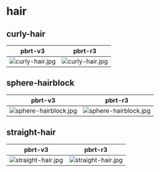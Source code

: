 # hair
## curly-hair
|pbrt-v3|pbrt-r3|
|---|---|
|![curly-hair.jpg](../v3/hair/curly-hair.jpg)|![curly-hair.jpg](../r3/hair/curly-hair.jpg)|
## sphere-hairblock
|pbrt-v3|pbrt-r3|
|---|---|
|![sphere-hairblock.jpg](../v3/hair/sphere-hairblock.jpg)|![sphere-hairblock.jpg](../r3/hair/sphere-hairblock.jpg)|
## straight-hair
|pbrt-v3|pbrt-r3|
|---|---|
|![straight-hair.jpg](../v3/hair/straight-hair.jpg)|![straight-hair.jpg](../r3/hair/straight-hair.jpg)|

